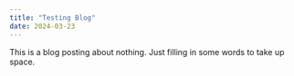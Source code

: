 ```yaml
---
title: "Testing Blog"
date: 2024-03-23
---
```

This is a blog posting about nothing.  Just filling in some words to take up space.
